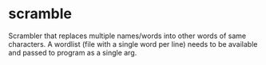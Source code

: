 # scramble
Scrambler that replaces multiple names/words into other words of same characters.
A wordlist (file with a single word per line) needs to be available and passed to program as a single arg.
